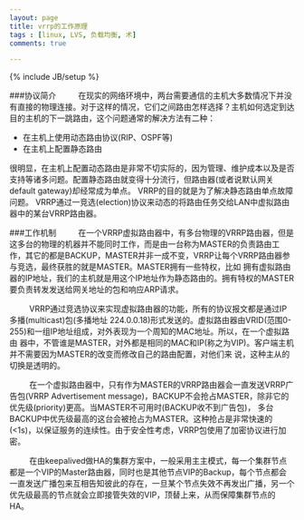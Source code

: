 ```yaml
---
layout: page
title: vrrp的工作原理
tags : [linux, LVS, 负载均衡, 术]
comments: true

---
```

{% include JB/setup %}



###协议简介&ensp;&emsp;&emsp;在现实的网络环境中，两台需要通信的主机大多数情况下并没有直接的物理连接。对于这样的情况，它们之间路由怎样选择？主机如何选定到达目的主机的下一跳路由，这个问题通常的解决方法有二种：
- 在主机上使用动态路由协议(RIP、OSPF等)- 在主机上配置静态路由
很明显，在主机上配置动态路由是非常不切实际的，因为管理、维护成本以及是否支持等诸多问题。配置静态路由就变得十分流行，但路由器(或者说默认网关default gateway)却经常成为单点。VRRP的目的就是为了解决静态路由单点故障问题。VRRP通过一竞选(election)协议来动态的将路由任务交给LAN中虚拟路由器中的某台VRRP路由器。###工作机制&ensp;&emsp;&emsp;在一个VRRP虚拟路由器中，有多台物理的VRRP路由器，但是这多台的物理的机器并不能同时工作，而是由一台称为MASTER的负责路由工作，其它的都是BACKUP，MASTER并非一成不变，VRRP让每个VRRP路由器参与竞选，最终获胜的就是MASTER。MASTER拥有一些特权，比如 拥有虚拟路由器的IP地址，我们的主机就是用这个IP地址作为静态路由的。拥有特权的MASTER要负责转发发送给网关地址的包和响应ARP请求。<!--summary-->&ensp;&emsp;&emsp;VRRP通过竞选协议来实现虚拟路由器的功能，所有的协议报文都是通过IP多播(multicast)包(多播地址 224.0.0.18)形式发送的。虚拟路由器由VRID(范围0-255)和一组IP地址组成，对外表现为一个周知的MAC地址。所以，在一个虚拟路由 器中，不管谁是MASTER，对外都是相同的MAC和IP(称之为VIP)。客户端主机并不需要因为MASTER的改变而修改自己的路由配置，对他们来 说，这种主从的切换是透明的。&ensp;&emsp;&emsp;在一个虚拟路由器中，只有作为MASTER的VRRP路由器会一直发送VRRP广告包(VRRP Advertisement message)，BACKUP不会抢占MASTER，除非它的优先级(priority)更高。当MASTER不可用时(BACKUP收不到广告包)， 多台BACKUP中优先级最高的这台会被抢占为MASTER。这种抢占是非常快速的(<1s)，以保证服务的连续性。由于安全性考虑，VRRP包使用了加密协议进行加密。&ensp;&emsp;&emsp;在由keepalived做HA的集群方案中，一般采用主主模式，每一个集群节点都是一个VIP的Master路由器，同时也是其他节点VIP的Backup，每个节点都会一直发送广播包来互相告知彼此的存在，一旦某个节点失效不再发出广播，另一个优先级最高的节点就会立即接管失效的VIP，顶替上来，从而保障集群节点的HA。